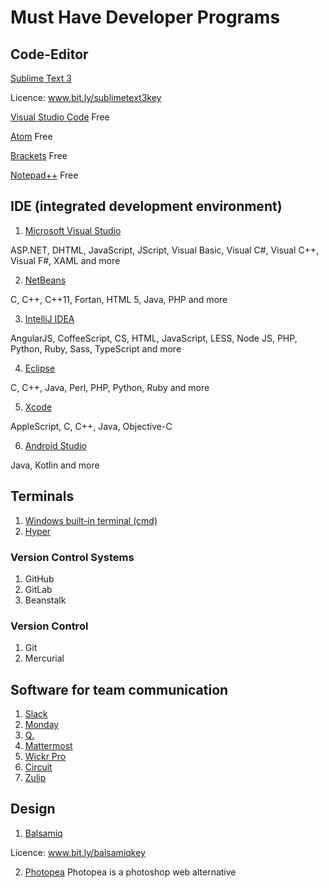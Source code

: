 # Must Have Developer Programs
## Code-Editor
[Sublime Text 3](https://www.sublimetext.com/)

Licence: www.bit.ly/sublimetext3key

[Visual Studio Code](https://code.visualstudio.com/)
Free

[Atom](https://atom.io/)
Free

[Brackets](https://brackets.io)
Free

[Notepad++](https://notepad-plus-plus.org/)
Free

## IDE (integrated development environment)
1. [Microsoft Visual Studio](https://visualstudio.microsoft.com/)

ASP.NET, DHTML, JavaScript, JScript, Visual Basic, Visual C#, Visual C++, Visual F#, XAML and more

2. [NetBeans](https://netbeans.org/)

C, C++, C++11, Fortan, HTML 5, Java, PHP and more

3. [IntelliJ IDEA](https://www.jetbrains.com/idea/)

AngularJS, CoffeeScript, CS, HTML, JavaScript, LESS, Node JS, PHP, Python, Ruby, Sass, TypeScript and more

4. [Eclipse](https://www.eclipse.org/)

C, C++, Java, Perl, PHP, Python, Ruby and more

5. [Xcode](https://developer.apple.com/xcode/)

AppleScript, C, C++, Java, Objective-C

6. [Android Studio](https://developer.android.com/studio/)

Java, Kotlin and more

## Terminals
1. [Windows built-in terminal (cmd)](https://docs.microsoft.com/en-us/windows-server/administration/windows-commands/cmd)
2. [Hyper](https://hyper.is/)

### Version Control Systems
1. GitHub
2. GitLab
3. Beanstalk
### Version Control
1. Git
2. Mercurial

## Software for team communication
1. [Slack](https://slack.com)
2. [Monday](https://monday.com)
3. [Q.](https://www.meetq.ai)
4. [Mattermost](https://mattermost.com/)
5. [Wickr Pro](https://wickr.com/products/teams/)
6. [Circuit](https://www.circuit.com/de)
7. [Zulip](https://zulipchat.com/)

## Design

1. [Balsamiq](https://balsamiq.com/)

Licence: www.bit.ly/balsamiqkey

2. [Photopea](https://www.photopea.com/)
Photopea is a photoshop web alternative


